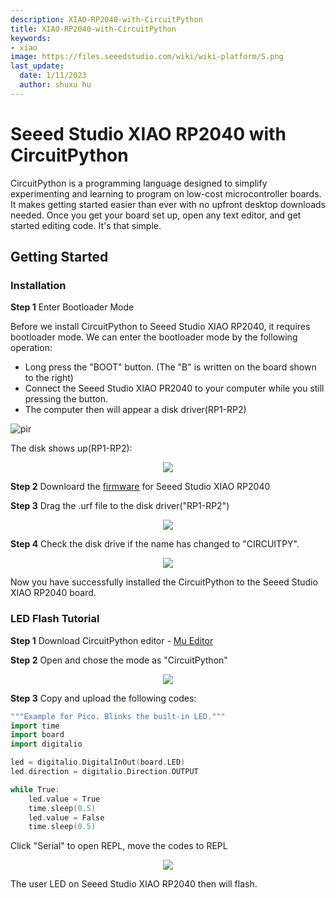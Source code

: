 ```yaml
---
description: XIAO-RP2040-with-CircuitPython
title: XIAO-RP2040-with-CircuitPython
keywords:
- xiao
image: https://files.seeedstudio.com/wiki/wiki-platform/S.png
last_update:
  date: 1/11/2023
  author: shuxu hu
---
```

# **Seeed Studio XIAO RP2040 with CircuitPython**

CircuitPython is a programming language designed to simplify experimenting and learning to program on low-cost microcontroller boards. It makes getting started easier than ever with no upfront desktop downloads needed. Once you get your board set up, open any text editor, and get started editing code. It's that simple.

## **Getting Started**

### Installation

**Step 1** Enter Bootloader Mode

Before we install CircuitPython to Seeed Studio XIAO RP2040, it requires bootloader mode. We can enter the bootloader mode by the following operation:

- Long press the "BOOT" button. (The "B" is written on the board shown to the right)
- Connect the Seeed Studio XIAO PR2040 to your computer while you still pressing the button.
- The computer then will appear a disk driver(RP1-RP2)

<!-- ![](https://files.seeedstudio.com/wiki/XIAO-RP2040/img/xinfront.jpg) -->
  <p style={{textAlign: 'center'}}><img src="https://files.seeedstudio.com/wiki/XIAO-RP2040/img/xinfront.jpg" alt="pir" width={600} height="auto" /></p>

The disk shows up(RP1-RP2):

<div align="center"><img width={150} src="https://files.seeedstudio.com/wiki/XIAO-RP2040/res/rp2040tu.png" /></div>


**Step 2** Downloard the [firmware](https://files.seeedstudio.com/wiki/XIAO-RP2040/res/XIAO-RP2040-CircuitPython.uf2) for Seeed Studio XIAO RP2040

**Step 3** Drag the .urf file to the disk driver("RP1-RP2")

<div align="center"><img width={300} src="https://files.seeedstudio.com/wiki/XIAO-RP2040/res/rp2040tu9.png" /></div>


**Step 4** Check the disk drive if the name has changed to "CIRCUITPY".

<div align="center"><img width={150} src="https://files.seeedstudio.com/wiki/XIAO-RP2040/res/rp2040tu2.png" /></div>


Now you have successfully installed the CircuitPython to the Seeed Studio XIAO RP2040 board.

### LED Flash Tutorial

**Step 1** Download CircuitPython editor - [Mu Editor](https://codewith.mu/en/download)

**Step 2** Open and chose the mode as "CircuitPython"

<div align="center"><img width={750} src="https://files.seeedstudio.com/wiki/XIAO-RP2040/res/rp2040tu7.png" /></div>


**Step 3** Copy and upload the following codes:

```c++
"""Example for Pico. Blinks the built-in LED."""
import time
import board
import digitalio

led = digitalio.DigitalInOut(board.LED)
led.direction = digitalio.Direction.OUTPUT

while True:
    led.value = True
    time.sleep(0.5)
    led.value = False
    time.sleep(0.5)
```

Click "Serial" to open REPL, move the codes to REPL

<div align="center"><img width={750} src="https://files.seeedstudio.com/wiki/XIAO-RP2040/res/rp2040tu6.png" /></div>


The user LED on Seeed Studio XIAO RP2040 then will flash.
